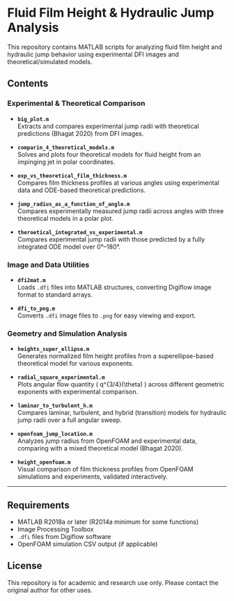 # Fluid Film Height & Hydraulic Jump Analysis

This repository contains MATLAB scripts for analyzing fluid film height and hydraulic jump behavior using experimental DFI images and theoretical/simulated models.

## Contents

### Experimental & Theoretical Comparison
- **`big_plot.m`**  
  Extracts and compares experimental jump radii with theoretical predictions (Bhagat 2020) from DFI images.

- **`comparin_4_theoretical_models.m`**  
  Solves and plots four theoretical models for fluid height from an impinging jet in polar coordinates.

- **`exp_vs_theoretical_film_thickness.m`**  
  Compares film thickness profiles at various angles using experimental data and ODE-based theoretical predictions.

- **`jump_radius_as_a_function_of_angle.m`**  
  Compares experimentally measured jump radii across angles with three theoretical models in a polar plot.

- **`theroetical_integrated_vs_experimental.m`**  
  Compares experimental jump radii with those predicted by a fully integrated ODE model over 0°–180°.

### Image and Data Utilities
- **`dfi2mat.m`**  
  Loads `.dfi` files into MATLAB structures, converting Digiflow image format to standard arrays.

- **`dfi_to_png.m`**  
  Converts `.dfi` image files to `.png` for easy viewing and export.

### Geometry and Simulation Analysis
- **`heights_super_ellipse.m`**  
  Generates normalized film height profiles from a superellipse-based theoretical model for various exponents.

- **`radial_square_experimental.m`**  
  Plots angular flow quantity \( q^{3/4}(\theta) \) across different geometric exponents with experimental comparison.

- **`laminar_to_turbulent_h.m`**  
  Compares laminar, turbulent, and hybrid (transition) models for hydraulic jump radii over a full angular sweep.

- **`openfoam_jump_location.m`**  
  Analyzes jump radius from OpenFOAM and experimental data, comparing with a mixed theoretical model (Bhagat 2020).

- **`height_openfoam.m`**  
  Visual comparison of film thickness profiles from OpenFOAM simulations and experiments, validated interactively.

---

## Requirements
- MATLAB R2018a or later (R2014a minimum for some functions)
- Image Processing Toolbox
- `.dfi` files from Digiflow software
- OpenFOAM simulation CSV output (if applicable)

## License
This repository is for academic and research use only. Please contact the original author for other uses.

